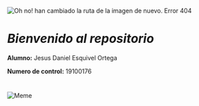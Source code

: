 ![Oh no! han cambiado la ruta de la imagen de nuevo. Error 404](https://nlaredotecnm-my.sharepoint.com/personal/l19100176_nlaredo_tecnm_mx/Documents/logo%20tec.jpg)



# *Bienvenido al repositorio*
**Alumno:** Jesus Daniel Esquivel Ortega

**Numero de control:** 19100176
#   
![Meme](https://www.unionyucatan.mx/sites/default/files/styles/galeria/public/memes-dia-ingeniero-2019-1-julio.jpg?itok=CqueucjQ)
